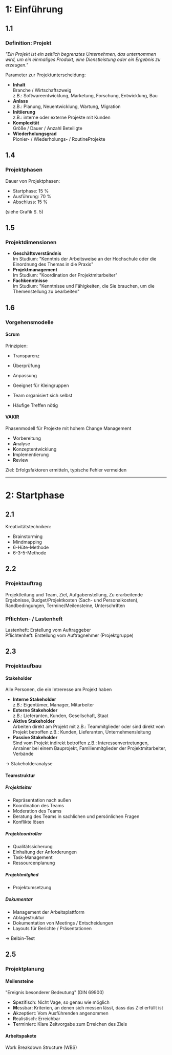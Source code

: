 # 1: Einführung
## 1.1
### Definition: Projekt
*"Ein Projekt ist ein zeitlich begrenztes Unternehmen, das unternommen wird, um ein einmaliges Produkt, eine Dienstleistung oder ein Ergebnis zu erzeugen."*

Parameter zur Projektunterscheidung:
- **Inhalt**  
Branche / Wirtschaftszweig  
z.B.: Softwareentwicklung, Marketung, Forschung, Entwicklung, Bau
- **Anlass**  
z.B.: Planung, Neuentwicklung, Wartung, Migration
- **Initiierung**  
z.B.: interne oder externe Projekte mit Kunden
- **Komplexität**  
Größe / Dauer / Anzahl Beteiligte
- **Wiederholungsgrad**  
Pionier- / Wiederholungs- / RoutineProjekte

## 1.4
### Projektphasen
Dauer von Projektphasen:
- Startphase: 15 %
- Ausführung: 70 %
- Abschluss: 15 %

(siehe Grafik S. 5)

## 1.5
### Projektdimensionen
- **Geschäftsverständnis**  
Im Studium: "Kenntnis der Arbeitsweise an der Hochschule oder die Einordnung des Themas in die Praxis"
- **Projektmanagement**  
Im Studium: "Koordination der Projektmitarbeiter"
- **Fachkenntnisse**  
Im Studium: "Kenntnisse und Fähigkeiten, die Sie brauchen, um die Themenstellung zu bearbeiten"

## 1.6
### Vorgehensmodelle
#### Scrum
Prinzipien:
- Transparenz
- Überprüfung
- Anpassung


- Geeignet für Kleingruppen
- Team organisiert sich selbst
- Häufige Treffen nötig

#### VAKIR
Phasenmodell für Projekte mit hohem Change Management
- **V**orbereitung
- **A**nalyse
- **K**onzeptentwicklung
- **I**mplementierung
- **R**eview

Ziel: Erfolgsfaktoren ermitteln, typische Fehler vermeiden

---

# 2: Startphase
## 2.1
Kreativitätstechniken:
- Brainstorming
- Mindmapping
- 6-Hüte-Methode
- 6-3-5-Methode

## 2.2
### Projektauftrag
Projektleitung und Team, Ziel, Aufgabenstellung, Zu erarbeitende Ergebnisse, Budget/Projektkosten (Sach- und Personalkosten), Randbedingungen, Termine/Meilensteine, Unterschriften
### Pflichten- / Lastenheft
Lastenheft: Erstellung vom Auftraggeber  
Pflichtenheft: Erstellung vom Auftragnehmer (Projektgruppe)
## 2.3
### Projektaufbau
#### Stakeholder
Alle Personen, die ein Intreresse am Projekt haben
- **Interne Stakeholder**  
z.B.: Eigentümer, Manager, Mitarbeiter
- **Externe Stakeholder**  
z.B.: Lieferanten, Kunden, Gesellschaft, Staat
- **Aktive Stakeholder**  
Arbeiten direkt am Projekt mit z.B.: Teammitglieder oder sind direkt vom Projekt betroffen z.B.: Kunden, Lieferanten, Unternehmensleitung
- **Passive Stakeholder**  
Sind vom Projekt indirekt betroffen z.B.: Interessenvertretungen, Anrainer bei einem Bauprojekt, Familienmitglieder der Projektmitarbeiter, Verbände

→ Stakeholderanalyse

#### Teamstruktur
##### Projektleiter
- Repräsentation nach außen
- Koordination des Teams
- Moderation des Teams
- Beratung des Teams in sachlichen und persönlichen Fragen
- Konflikte lösen

##### Projektcontroller
- Qualitätssicherung
- Einhaltung der Anforderungen
- Task-Management
- Ressourcenplanung

##### Projektmitglied
- Projektumsetzung

##### Dokumentar
- Management der Arbeitsplattform
- Ablagestruktur
- Dokumentation von Meetings / Entscheidungen
- Layouts für Berichte / Präsentationen

→ Belbin-Test

## 2.5
### Projektplanung
#### Meilensteine
"Ereignis besonderer Bedeutung" (DIN 69900)
- **S**pezifisch: Nicht Vage, so genau wie möglich
- **M**essbar: Kriterien, an denen sich messen lässt, dass das Ziel erfüllt ist
- **A**kzeptiert: Vom Ausführenden angenommen
- **R**ealistisch: Erreichbar
- **T**erminiert: Klare Zeitvorgabe zum Erreichen des Ziels

#### Arbeitspakete

Work Breakdown Structure (WBS)
